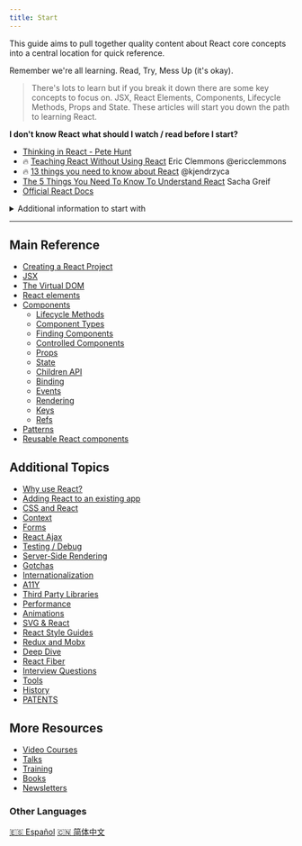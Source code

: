 ```yaml
---
title: Start
---
```

This guide aims to pull together quality content about React core concepts into a central location for quick reference.

Remember we're all learning.  Read, Try, Mess Up (it's okay).

>There's lots to learn but if you break it down there are some key concepts to focus on. JSX, React Elements, Components, Lifecycle Methods, Props and State.  These articles will start you down the path to learning React.

**I don't know React what should I watch / read before I start?**
* [Thinking in React - Pete Hunt](https://facebook.github.io/react/docs/thinking-in-react.html)
* 🔥 [Teaching React Without Using React](https://medium.com/@ericclemmons/teaching-react-without-using-react-a4b87cfd4e87#.q8cyvryw1) Eric Clemmons @ericclemmons
* 🔥 [13 things you need to know about React](http://aimforsimplicity.com/post/13-things-you-need-to-know-about-react)  @kjendrzyca
* [The 5 Things You Need To Know To Understand React](https://medium.com/@sachagreif/the-5-things-you-need-to-know-to-understand-react-a1dbd5d114a3#.uii8of7um) Sacha Greif
* [Official React Docs](https://facebook.github.io/react/docs/hello-world.html)

<details>
 <summary>Additional information to start with</summary>

* [Pete Hunt: React: Rethinking best practices JSConf EU 2013](https://www.youtube.com/watch?v=x7cQ3mrcKaY)
* [React in 7 Minutes](https://egghead.io/lessons/react-react-in-7-minutes) this is a slightly dated but still really good starter
* [Complete Intro to React - React, Webpack, Babel, Redux, React Router, SSR](https://btholt.github.io/complete-intro-to-react/) Brian Holt(@holtbt) for Frontend Masters worshop
* [React "Aha" Moments](https://tylermcginnis.com/react-aha-moments) Tyler McGinnis @tylermcginnis33
* [All the terrible things I did the first time I wrote a complex React App ](https://youtu.be/Fk--XUEorvc?t=20666) Raquel @raquelxmoss
* [Introduction to React](https://mva.microsoft.com/en-US/training-courses/introduction-to-react-16635?l=4wrKgdJrC_206218965) Eric W. Greene / Microsoft Virtual Academy
</details>

<hr>

## Main Reference

- [Creating a React Project](creating-a-react-project/)
- [JSX](jsx/)
- [The Virtual DOM](the-virtual-dom/)
- [React elements](react-elements/)
- [Components](components/)
  - [Lifecycle Methods](lifecycle-methods/)
  - [Component Types](component-types/)
  - [Finding Components](finding-components/)
  - [Controlled Components](controlled-components/)
  - [Props](props/)
  - [State](state/)
  - [Children API](children-api/)
  - [Binding](binding/)
  - [Events](events/)
  - [Rendering](rendering/)
  - [Keys](keys/)
  - [Refs](refs/)
- [Patterns](patterns/)
- [Reusable React components](component-reuse-maintainable/)

## Additional Topics
- [Why use React?](why-use-react/)
- [Adding React to an existing app](add-to-existing-app/)
- [CSS and React](css/)
- [Context](context/)
- [Forms](forms/)
- [React Ajax](react-ajax/)
- [Testing / Debug](testing/)
- [Server-Side Rendering](server-side-rendering/)
- [Gotchas](gotchas/)
- [Internationalization](internationalization/)
- [A11Y](a11y/)
- [Third Party Libraries](third-party-libraries/)
- [Performance](performance/)
- [Animations](animations/)
- [SVG & React](svg-react/)
- [React Style Guides](style-guides/)
- [Redux and Mobx](redux-mobx/)
- [Deep Dive](deep-dive/)
- [React Fiber](react-fiber/)
- [Interview Questions](interview-questions/)
- [Tools](tools/)
- [History](history/)
- [PATENTS](patents/)

## More Resources
- [Video Courses](videos-courses/)
- [Talks](talks/)
- [Training](training/)
- [Books](books/)
- [Newsletters](newsletters/)

### Other Languages
[🇪🇸 Español](https://github.com/xDae/react-faq)
[🇨🇳 简体中文](https://github.com/justjavac/react-faq)
